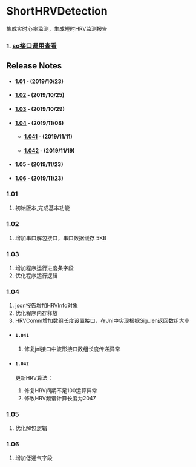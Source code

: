 # ShortHRVDetection

集成实时心率监测，生成短时HRV监测报告

### 1. [so接口调用查看](/doc/hrv_api.md) ###

## Release Notes
- #### [1.01](101) - (2019/10/23)
- #### [1.02](102) - (2019/10/25)
- #### [1.03](103) - (2019/10/29)
- #### [1.04](104) - (2019/11/08)
    - #### [1.041](1041) - (2019/11/11)
    - #### [1.042](1041) - (2019/11/19)
- #### [1.05](105) - (2019/11/23)
- #### [1.06](106) - (2019/11/23)

### 1.01
1. 初始版本,完成基本功能

### 1.02
1. 增加串口解包接口，串口数据缓存 5KB

### 1.03
1. 增加程序运行进度条字段
2. 优化程序运行逻辑
 
### 1.04
1. json报告增加HRVInfo对象
2. 优化程序内存释放
3. HRVComm增加数组长度设置接口，在Jni中实现根据Sig_len返回数组大小

- #### `1.041`
    1. 修复jni接口中波形接口数组长度传递异常

- #### `1.042`
    更新HRV算法：
    1. 修复HRV间期不足100运算异常
    2. 修改HRV频谱计算长度为2047

### 1.05
1. 优化解包逻辑

### 1.06
1. 增加低通气字段


